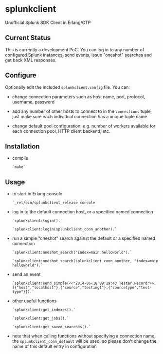 splunkclient
============

Unofficial Splunk SDK Client in Erlang/OTP

Current Status
--------------

This is currently a development PoC. You can log in to any number of configured Splunk instances, send events, issue "oneshot" searches and get back XML responses.

Configure
---------

Optionally edit the included `splunkclient.config` file. You can:

* change connection parameters such as host name, port, protocol, username, password

* add any number of other hosts to connect to in the `connections` tuple; just make sure each individual connection has a unique tuple name

* change default pool configuration, e.g. number of workers available for each connection pool, HTTP client backend, etc.

Installation
------------

* compile

      `make`

Usage
-----

* to start in Erlang console

      `_rel/bin/splunkclient_release console`

* log in to the default connection host, or a specified named connection

      `splunkclient:login().`

      `splunkclient:login(splunkclient_conn_another).`

* run a simple "oneshot" search against the default or a specified named connection

      `splunkclient:oneshot_search("index=main helloworld").`

      `splunkclient:oneshot_search(splunkclient_conn_another, "index=main helloworld").`

* send an event

      `splunkclient:send_simple(<<"2014-06-16 09:19:43 Tester,Record">>, [{"host","localhost"},{"source","testing1"},{"sourcetype","test-type"}]).`

* other useful functions

      `splunkclient:get_indexes().`

      `splunkclient:get_jobs().`

      `splunkclient:get_saved_searches().`

* note that when calling functions without specifying a connection name, the `splunkclient_conn_default` will be used, so please don't change the name of this default entry in configuration
